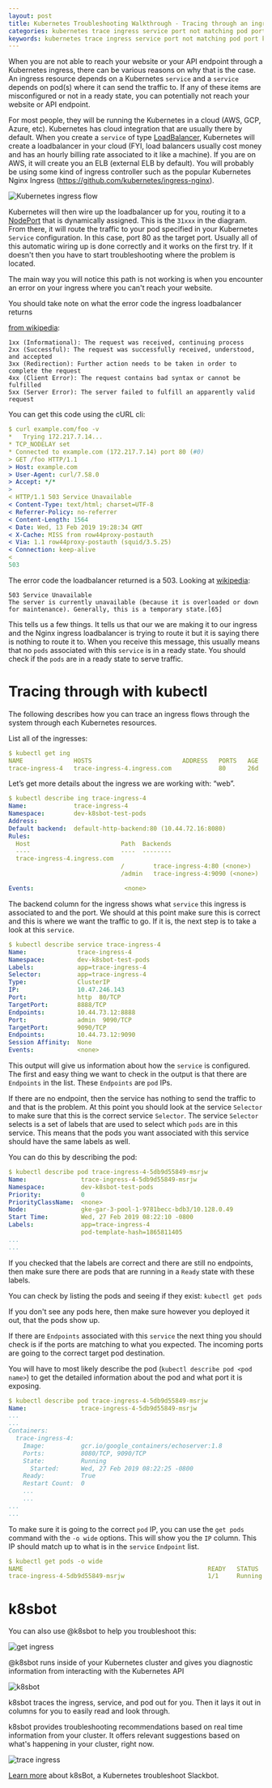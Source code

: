 ```yaml
---
layout: post
title: Kubernetes Troubleshooting Walkthrough - Tracing through an ingress
categories: kubernetes trace ingress service port not matching pod port k8sbot
keywords: kubernetes trace ingress service port not matching pod port k8sbot
---
```


When you are not able to reach your website or your API endpoint through a Kubernetes ingress, there can be various reasons on why that is the case.  An ingress resource depends on a Kubernetes `service` and a `service` depends on pod(s) where it can send the traffic to.  If any of these items are misconfigured or not in a ready state, you can potentially not reach your website or API endpoint.

For most people, they will be running the Kubernetes in a cloud (AWS, GCP, Azure, etc).
Kubernetes has cloud integration that are usually there by default.  When you create a `service`
of type [LoadBalancer](https://kubernetes.io/docs/concepts/services-networking/service/#loadbalancer), Kubernetes will create a loadbalancer in your cloud (FYI, load balancers
usually cost money and has an hourly billing rate associated to it like a machine).
If you are on AWS, it will create you an ELB (external ELB by default).  You will
probably be using some kind of ingress controller such as the popular Kubernetes
Nginx Ingress (https://github.com/kubernetes/ingress-nginx).

![Kubernetes ingress flow](/assets/blog/images/workflow/k8sbot-kube-ingress-flow.png)

Kubernetes will then wire up the loadbalancer up for you, routing it to a [NodePort](https://kubernetes.io/docs/concepts/services-networking/service/#nodeport) that is dynamically assigned.  This is the `31xxx` in the diagram.  From there, it will route the traffic to your pod specified
in your Kubernetes `Service` configuration.  In this case, port 80 as the target port.  Usually
all of this automatic wiring up is done correctly and it works on the first try.  If
it doesn't then you have to start troubleshooting where the problem is located.

The main way you will notice this path is not working is when you encounter an error on your ingress where you can't reach your website.

You should take note on what the error code the ingress loadbalancer returns

[from wikipedia](https://en.wikipedia.org/wiki/List_of_HTTP_status_codes):
```
1xx (Informational): The request was received, continuing process
2xx (Successful): The request was successfully received, understood, and accepted
3xx (Redirection): Further action needs to be taken in order to complete the request
4xx (Client Error): The request contains bad syntax or cannot be fulfilled
5xx (Server Error): The server failed to fulfill an apparently valid request
```

You can get this code using the cURL cli:

```yaml
$ curl example.com/foo -v
*   Trying 172.217.7.14...
* TCP_NODELAY set
* Connected to example.com (172.217.7.14) port 80 (#0)
> GET /foo HTTP/1.1
> Host: example.com
> User-Agent: curl/7.58.0
> Accept: */*
>
< HTTP/1.1 503 Service Unavailable
< Content-Type: text/html; charset=UTF-8
< Referrer-Policy: no-referrer
< Content-Length: 1564
< Date: Wed, 13 Feb 2019 19:28:34 GMT
< X-Cache: MISS from row44proxy-postauth
< Via: 1.1 row44proxy-postauth (squid/3.5.25)
< Connection: keep-alive
<
503
```

The error code the loadbalancer returned is a 503.  Looking at [wikipedia](https://en.wikipedia.org/wiki/List_of_HTTP_status_codes):

```
503 Service Unavailable
The server is currently unavailable (because it is overloaded or down for maintenance). Generally, this is a temporary state.[65]
```

This tells us a few things.  It tells us that our we are making it to our ingress and
the Nginx ingress loadbalancer is trying to route it but it is saying there is nothing to route it to.  When you receive this message, this usually means that no `pods` associated with this `service` is in a ready state.  You should check if the `pods` are in a ready state to serve traffic.


# Tracing through with kubectl
The following describes how you can trace an ingress flows through the system through each Kubernetes resources.

List all of the ingresses:

```yaml
$ kubectl get ing
NAME              HOSTS                         ADDRESS   PORTS   AGE
trace-ingress-4   trace-ingress-4.ingress.com             80      26d
```

Let’s get more details about the ingress we are working with: “web”.


```yaml
$ kubectl describe ing trace-ingress-4
Name:             trace-ingress-4
Namespace:        dev-k8sbot-test-pods
Address:          
Default backend:  default-http-backend:80 (10.44.72.16:8080)
Rules:
  Host                         Path  Backends
  ----                         ----  --------
  trace-ingress-4.ingress.com  
                               /        trace-ingress-4:80 (<none>)
                               /admin   trace-ingress-4:9090 (<none>)

Events:                         <none>

```

The backend column for the ingress shows what `service` this ingress is associated
to and the port.  We should at this point make sure this is correct and this is where
we want the traffic to go.  If it is, the next step is to take a look at this `service`.

```yaml
$ kubectl describe service trace-ingress-4
Name:              trace-ingress-4
Namespace:         dev-k8sbot-test-pods
Labels:            app=trace-ingress-4
Selector:          app=trace-ingress-4
Type:              ClusterIP
IP:                10.47.246.143
Port:              http  80/TCP
TargetPort:        8888/TCP
Endpoints:         10.44.73.12:8888
Port:              admin  9090/TCP
TargetPort:        9090/TCP
Endpoints:         10.44.73.12:9090
Session Affinity:  None
Events:            <none>
```

This output will give us information about how the `service` is configured.  The
first and easy thing we want to check in the output is that there are `Endpoints`
in the list.  These `Endpoints` are `pod` IPs.

If there are no endpoint, then the service has nothing to send the traffic to and that
is the problem.  At this point you should look at the service `Selector` to make sure
that this is the correct service `Selector`.  The service `Selector` selects is a set
of labels that are used to select which `pods` are in this service.  This means that
the pods you want associated with this service should have the same labels as well.

You can do this by describing the pod:
```yaml
$ kubectl describe pod trace-ingress-4-5db9d55849-msrjw
Name:               trace-ingress-4-5db9d55849-msrjw
Namespace:          dev-k8sbot-test-pods
Priority:           0
PriorityClassName:  <none>
Node:               gke-gar-3-pool-1-9781becc-bdb3/10.128.0.49
Start Time:         Wed, 27 Feb 2019 08:22:10 -0800
Labels:             app=trace-ingress-4
                    pod-template-hash=1865811405
...
...
```

If you checked that the labels are correct and there are still no endpoints, then
make sure there are pods that are running in a `Ready` state with these labels.

You can check by listing the pods and seeing if they exist: `kubectl get pods`

If you don't see any pods here, then make sure however you deployed it out, that
the pods show up.

If there are `Endpoints` associated with this `service` the next thing you should
check is if the ports are matching to what you expected.  The incoming ports are
going to the correct target pod destination.

You will have to most likely describe the pod (`kubectl describe pod <pod name>`)
to get the detailed information about the pod and what port it is exposing.

```yaml
$ kubectl describe pod trace-ingress-4-5db9d55849-msrjw
Name:               trace-ingress-4-5db9d55849-msrjw
...
...
Containers:
  trace-ingress-4:
    Image:          gcr.io/google_containers/echoserver:1.8
    Ports:          8080/TCP, 9090/TCP
    State:          Running
      Started:      Wed, 27 Feb 2019 08:22:25 -0800
    Ready:          True
    Restart Count:  0
    ...
    ...
...
...
```

To make sure it is going to the correct `pod` IP, you can use the `get pods`
command with the `-o wide` options.  This will show you the `IP` column.  This
IP should match up to what is in the `service` `Endpoint` list.

```yaml
$ kubectl get pods -o wide
NAME                                                   READY   STATUS             RESTARTS   AGE   IP            NODE                             NOMINATED NODE
trace-ingress-4-5db9d55849-msrjw                       1/1     Running            0          9h    10.44.73.12   gke-gar-3-pool-1-9781becc-bdb3   <none>
```


# k8sbot

You can also use @k8sbot to help you troubleshoot this:

![get ingress](/assets/blog/images/workflow/trace-ingress-service-port-not-matching-pod-port/ingress-pod-1.png)

@k8sbot runs inside of your Kubernetes cluster and gives you diagnostic information
from interacting with the Kubernetes API

![k8sbot](/assets/blog/images/workflow/k8sbot-agent-request.png)

k8sbot traces the ingress, service, and pod out for you.  Then it lays it out in columns
for you to easily read and look through.

k8sbot provides troubleshooting recommendations based on real time information
from your cluster.  It offers relevant suggestions based on what's happening
in your cluster, right now.

![trace ingress](/assets/blog/images/workflow/trace-ingress-service-port-not-matching-pod-port/ingress-pod-2.png)

<A HREF="https://managedkube.com">Learn more</a> about k8sBot, a Kubernetes troubleshoot Slackbot.
